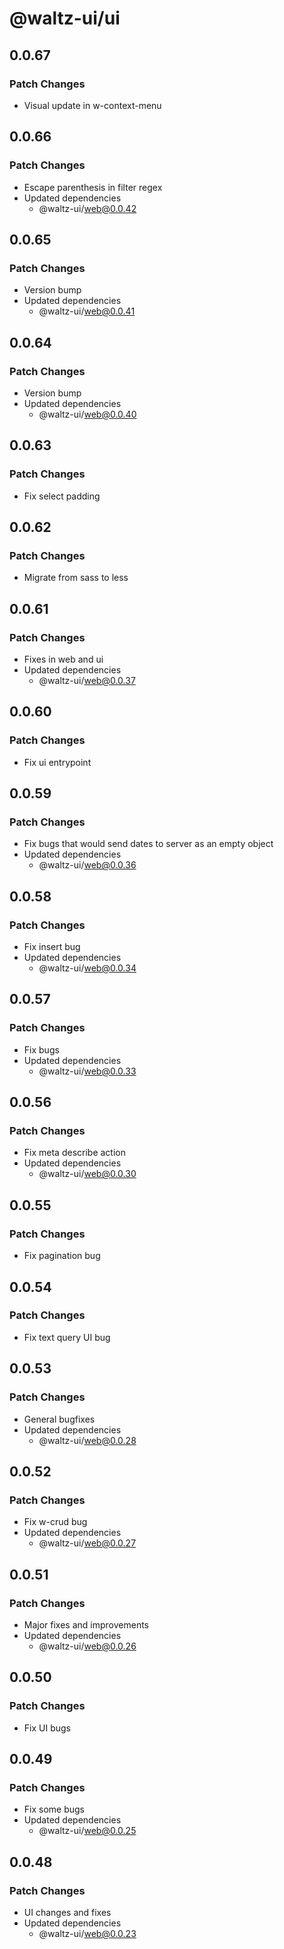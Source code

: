 # @waltz-ui/ui

## 0.0.67

### Patch Changes

- Visual update in w-context-menu

## 0.0.66

### Patch Changes

- Escape parenthesis in filter regex
- Updated dependencies
  - @waltz-ui/web@0.0.42

## 0.0.65

### Patch Changes

- Version bump
- Updated dependencies
  - @waltz-ui/web@0.0.41

## 0.0.64

### Patch Changes

- Version bump
- Updated dependencies
  - @waltz-ui/web@0.0.40

## 0.0.63

### Patch Changes

- Fix select padding

## 0.0.62

### Patch Changes

- Migrate from sass to less

## 0.0.61

### Patch Changes

- Fixes in web and ui
- Updated dependencies
  - @waltz-ui/web@0.0.37

## 0.0.60

### Patch Changes

- Fix ui entrypoint

## 0.0.59

### Patch Changes

- Fix bugs that would send dates to server as an empty object
- Updated dependencies
  - @waltz-ui/web@0.0.36

## 0.0.58

### Patch Changes

- Fix insert bug
- Updated dependencies
  - @waltz-ui/web@0.0.34

## 0.0.57

### Patch Changes

- Fix bugs
- Updated dependencies
  - @waltz-ui/web@0.0.33

## 0.0.56

### Patch Changes

- Fix meta describe action
- Updated dependencies
  - @waltz-ui/web@0.0.30

## 0.0.55

### Patch Changes

- Fix pagination bug

## 0.0.54

### Patch Changes

- Fix text query UI bug

## 0.0.53

### Patch Changes

- General bugfixes
- Updated dependencies
  - @waltz-ui/web@0.0.28

## 0.0.52

### Patch Changes

- Fix w-crud bug
- Updated dependencies
  - @waltz-ui/web@0.0.27

## 0.0.51

### Patch Changes

- Major fixes and improvements
- Updated dependencies
  - @waltz-ui/web@0.0.26

## 0.0.50

### Patch Changes

- Fix UI bugs

## 0.0.49

### Patch Changes

- Fix some bugs
- Updated dependencies
  - @waltz-ui/web@0.0.25

## 0.0.48

### Patch Changes

- UI changes and fixes
- Updated dependencies
  - @waltz-ui/web@0.0.23
